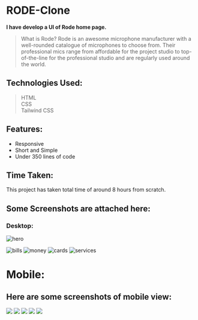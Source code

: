# RODE-Clone

**I have develop a UI of Rode home page.**

> What is Rode? Rode is an awesome microphone manufacturer with a well-rounded catalogue of microphones to choose from. Their professional mics range from affordable for the project studio to top-of-the-line for the professional studio and are regularly used around the world.

## Technologies Used:

> HTML  
> CSS  
> Tailwind CSS

## Features:

- Responsive
- Short and Simple
- Under 350 lines of code

## Time Taken:

This project has taken total time of around 8 hours from scratch.

## Some Screenshots are attached here:

### **Desktop**:

![hero](./img/screenshots/hero.png)

![bills](./img/screenshots/next.png)
![money](./img/screenshots/blog.png)
![cards](./img/screenshots/blogs.png)
![services](./img/screenshots/footer.png)

# **Mobile**:

## Here are some screenshots of mobile view:

![](./img/screenshots/resp1.png)
![](./img/screenshots/range.png)
![](./img/screenshots/respblog.png)
![](./img/screenshots/respblog1.png)
![](./img/screenshots/respfooter.png)
